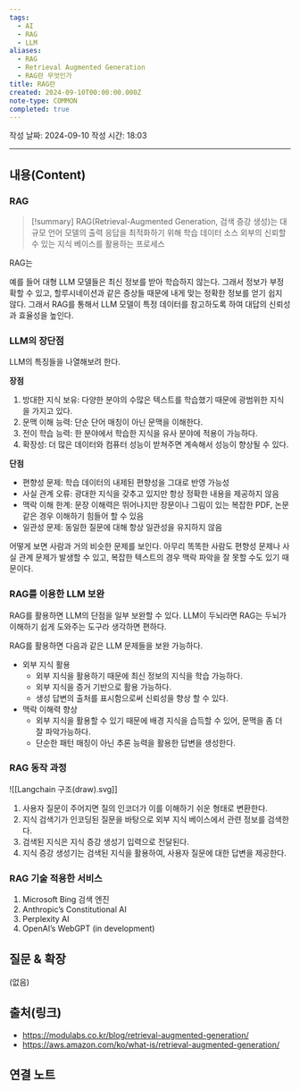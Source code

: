 ```yaml
---
tags:
  - AI
  - RAG
  - LLM
aliases:
  - RAG
  - Retrieval Augmented Generation
  - RAG란 무엇인가
title: RAG란
created: 2024-09-10T00:00:00.000Z
note-type: COMMON
completed: true
---
```

작성 날짜: 2024-09-10
작성 시간: 18:03


----
## 내용(Content)

### RAG

>[!summary]
> RAG(Retrieval-Augmented Generation, 검색 증강 생성)는 대규모 언어 모델의 출력 응답을 최적화하기 위해 학습 데이터 소스 외부의 신뢰할 수 있는 지식 베이스를 활용하는 프로세스

RAG는 

예를 들어 대형 LLM 모델들은 최신 정보를 받아 학습하지 않는다. 그래서 정보가 부정확할 수 있고, 할루시네이션과 같은 증상들 때문에 내게 맞는 정확한 정보를 얻기 쉽지 않다. 그래서 RAG를 통해서 LLM 모델이 특정 데이터를 참고하도록 하여 대답의 신뢰성과 효율성을 높인다.

### LLM의 장단점

 LLM의 특징들을 나열해보려 한다.

**장점**
1. 방대한 지식 보유: 다양한 분야의 수많은 텍스트를 학습했기 때문에 광범위한 지식을 가지고 있다.
2. 문맥 이해 능력: 단순 단어 매칭이 아닌 문맥을 이해한다.
3. 전이 학습 능력: 한 분야에서 학습한 지식을 유사 분야에 적용이 가능하다.
4. 확장성: 더 많은 데이터와 컴퓨터 성능이 받쳐주면 계속해서 성능이 향상될 수 있다.

**단점**
- 편향성 문제: 학습 데이터의 내제된 편향성을 그대로 반영 가능성
- 사실 관계 오류: 광대한 지식을 갖추고 있지만 항상 정확한 내용을 제공하지 않음
- 맥락 이해 한계: 문장 이해력은 뛰어나지만 장문이나 그림이 있는 복잡한 PDF, 논문 같은 경우 이해하기 힘들어 할 수 있음
- 일관성 문제: 동일한 질문에 대해 항상 일관성을 유지하지 않음

어떻게 보면 사람과 거의 비슷한 문제를 보인다. 아무리 똑똑한 사람도 편향성 문제나 사실 관계 문제가 발생할 수 있고, 복잡한 텍스트의 경우 맥락 파악을 잘 못할 수도 있기 때문이다.

### RAG를 이용한 LLM 보완

RAG를 활용하면 LLM의 단점을 일부 보완할 수 있다. LLM이 두뇌라면 RAG는 두뇌가 이해하기 쉽게 도와주는 도구라 생각하면 편하다.

RAG를 활용하면 다음과 같은 LLM 문제들을 보완 가능하다.

- 외부 지식 활용
	- 외부 지식을 활용하기 때문에 최신 정보의 지식을 학습 가능하다.
	- 외부 지식을 증거 기반으로 활용 가능하다.
	- 생성 답변의 출처를 표시함으로써 신뢰성을 향상 할 수 있다.
- 맥락 이해력 향상
	- 외부 지식을 활용할 수 있기 때문에 배경 지식을 습득할 수 있어, 문맥을 좀 더 잘 파악가능하다.
	- 단순한 패턴 매칭이 아닌 추론 능력을 활용한 답변을 생성한다.

### RAG 동작 과정

![[Langchain 구조(draw).svg]]

1. 사용자 질문이 주어지면 질의 인코더가 이를 이해하기 쉬운 형태로 변환한다.
2. 지식 검색기가 인코딩된 질문을 바탕으로 외부 지식 베이스에서 관련 정보를 검색한다.
3. 검색된 지식은 지식 증강 생성기 입력으로 전달된다.
4. 지식 증강 생성기는 검색된 지식을 활용하여, 사용자 질문에 대한 답변을 제공한다.


### RAG 기술 적용한 서비스

1. Microsoft Bing 검색 엔진
2. Anthropic’s Constitutional AI
3. Perplexity AI
4. OpenAI’s WebGPT (in development)

## 질문 & 확장

(없음)

## 출처(링크)

- https://modulabs.co.kr/blog/retrieval-augmented-generation/
- https://aws.amazon.com/ko/what-is/retrieval-augmented-generation/
## 연결 노트



